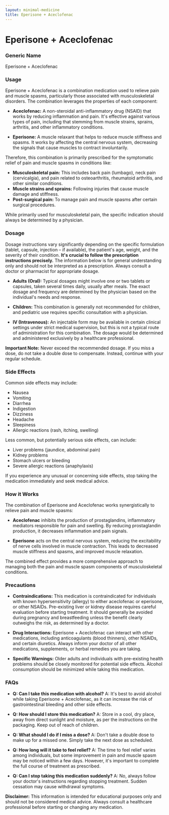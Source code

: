 ```yaml
---
layout: minimal-medicine
title: Eperisone + Aceclofenac
---
```


# Eperisone + Aceclofenac
### Generic Name
Eperisone + Aceclofenac

### Usage

Eperisone + Aceclofenac is a combination medication used to relieve pain and muscle spasms, particularly those associated with musculoskeletal disorders.  The combination leverages the properties of each component:

* **Aceclofenac:** A non-steroidal anti-inflammatory drug (NSAID) that works by reducing inflammation and pain.  It's effective against various types of pain, including that stemming from muscle strains, sprains, arthritis, and other inflammatory conditions.

* **Eperisone:** A muscle relaxant that helps to reduce muscle stiffness and spasms. It works by affecting the central nervous system, decreasing the signals that cause muscles to contract involuntarily.

Therefore, this combination is primarily prescribed for the symptomatic relief of pain and muscle spasms in conditions like:

* **Musculoskeletal pain:**  This includes back pain (lumbago), neck pain (cervicalgia), and pain related to osteoarthritis, rheumatoid arthritis, and other similar conditions.
* **Muscle strains and sprains:**  Following injuries that cause muscle damage and stiffness.
* **Post-surgical pain:**  To manage pain and muscle spasms after certain surgical procedures.


While primarily used for musculoskeletal pain, the specific indication should always be determined by a physician.


### Dosage

Dosage instructions vary significantly depending on the specific formulation (tablet, capsule, injection – if available), the patient's age, weight, and the severity of their condition.  **It's crucial to follow the prescription instructions precisely.**  The information below is for general understanding only and should not be interpreted as a prescription.  Always consult a doctor or pharmacist for appropriate dosage.

* **Adults (Oral):**  Typical dosages might involve one or two tablets or capsules, taken several times daily, usually after meals.  The exact dosage and frequency are determined by the physician based on the individual's needs and response.

* **Children:**  This combination is generally not recommended for children,  and pediatric use requires specific consultation with a physician.

* **IV (Intravenous):**  An injectable form may be available in certain clinical settings under strict medical supervision, but this is not a typical route of administration for this combination. The dosage would be determined and administered exclusively by a healthcare professional.

**Important Note:**  Never exceed the recommended dosage.  If you miss a dose, do not take a double dose to compensate. Instead, continue with your regular schedule.


### Side Effects

Common side effects may include:

* Nausea
* Vomiting
* Diarrhea
* Indigestion
* Dizziness
* Headache
* Sleepiness
* Allergic reactions (rash, itching, swelling)

Less common, but potentially serious side effects, can include:

* Liver problems (jaundice, abdominal pain)
* Kidney problems
* Stomach ulcers or bleeding
* Severe allergic reactions (anaphylaxis)

If you experience any unusual or concerning side effects, stop taking the medication immediately and seek medical advice.


### How it Works

The combination of Eperisone and Aceclofenac works synergistically to relieve pain and muscle spasms:

* **Aceclofenac** inhibits the production of prostaglandins, inflammatory mediators responsible for pain and swelling.  By reducing prostaglandin production, it decreases inflammation and pain signals.

* **Eperisone** acts on the central nervous system, reducing the excitability of nerve cells involved in muscle contraction. This leads to decreased muscle stiffness and spasms, and improved muscle relaxation.


The combined effect provides a more comprehensive approach to managing both the pain and muscle spasm components of musculoskeletal conditions.


### Precautions

* **Contraindications:** This medication is contraindicated for individuals with known hypersensitivity (allergy) to either aceclofenac or eperisone, or other NSAIDs.  Pre-existing liver or kidney disease requires careful evaluation before starting treatment.  It should generally be avoided during pregnancy and breastfeeding unless the benefit clearly outweighs the risk, as determined by a doctor.

* **Drug Interactions:**  Eperisone + Aceclofenac can interact with other medications, including anticoagulants (blood thinners), other NSAIDs, and certain diuretics.  Always inform your doctor of all other medications, supplements, or herbal remedies you are taking.

* **Specific Warnings:**  Older adults and individuals with pre-existing health problems should be closely monitored for potential side effects.  Alcohol consumption should be minimized while taking this medication.


### FAQs

* **Q: Can I take this medication with alcohol?**  A:  It's best to avoid alcohol while taking Eperisone + Aceclofenac, as it can increase the risk of gastrointestinal bleeding and other side effects.

* **Q: How should I store this medication?** A: Store in a cool, dry place, away from direct sunlight and moisture, as per the instructions on the packaging.  Keep out of reach of children.

* **Q: What should I do if I miss a dose?** A:  Don't take a double dose to make up for a missed one.  Simply take the next dose as scheduled.

* **Q:  How long will it take to feel relief?** A:  The time to feel relief varies among individuals, but some improvement in pain and muscle spasm may be noticed within a few days.  However, it's important to complete the full course of treatment as prescribed.

* **Q:  Can I stop taking this medication suddenly?** A:  No, always follow your doctor's instructions regarding stopping treatment.  Sudden cessation may cause withdrawal symptoms.

**Disclaimer:** This information is intended for educational purposes only and should not be considered medical advice. Always consult a healthcare professional before starting or changing any medication.
